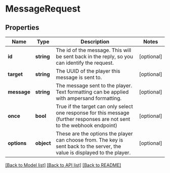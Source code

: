 # MessageRequest

## Properties
Name | Type | Description | Notes
------------ | ------------- | ------------- | -------------
**id** | **string** | The id of the message. This will be sent back in the reply, so you can identify the request. | [optional] 
**target** | **string** | The UUID of the player this message is sent to. | [optional] 
**message** | **string** | The message sent to the player. Text formatting can be applied with ampersand formatting. | [optional] 
**once** | **bool** | True if the target can only select one response for this message (further responses are not sent to the webhook endpoint) | [optional] 
**options** | **object** | These are the options the player can choose from. The key is sent back to the server, the value is displayed to the player. | [optional] 

[[Back to Model list]](../README.md#documentation-for-models) [[Back to API list]](../README.md#documentation-for-api-endpoints) [[Back to README]](../README.md)


